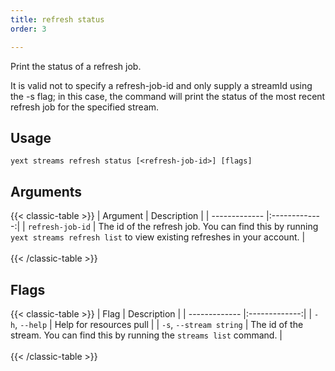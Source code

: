 ```yaml
---
title: refresh status
order: 3

---
```


Print the status of a refresh job.

It is valid not to specify a refresh-job-id and only supply a streamId using the -s flag; in this case, the command will print the status of the most recent refresh job for the specified stream. 

## Usage
```cli
yext streams refresh status [<refresh-job-id>] [flags]
```

## Arguments

{{< classic-table >}}
| Argument     | Description   |
| ------------- |:-------------:|
| `refresh-job-id`    | The id of the refresh job. You can find this by running `yext streams refresh list` to view existing refreshes in your account.  |
\
\
{{< /classic-table >}}



## Flags

{{< classic-table >}}
| Flag     | Description   |
| ------------- |:-------------:|
| `-h`, `--help`    | Help for resources pull |
| `-s`, `--stream string`   | The id of the stream. You can find this by running the `streams list` command. |
\
\
{{< /classic-table >}}


